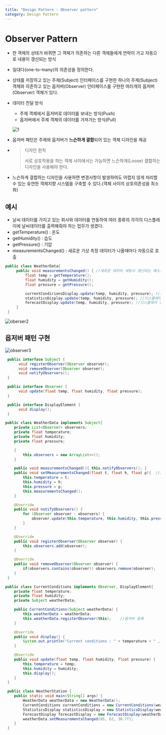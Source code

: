 ```yaml
---
title: "Design Pattern : Observer pattern"
category: Design Pattern
---
```




# Observer Pattern

- 한 객체의 상태가 바뀌면 그 객체가 의존하는 다른 객체들에게 연락이 가고 자동으로 내용이 갱신되는 방식

- 일대다(one-to-many)의 의존성을 정의한다.

- 상태를 저장하고 있는 주제(Subject) 인터페이스를 구현한 하나의 주제(Subject) 객체와 의존하고 있는 옵저버(Observer) 인터페이스를 구현한 여러개의 옵저버(Observer) 객체가 있다.

- 데이터 전달 방식

  - 주제 객체에서 옵저버로 데이터를 보내는 방식(Push)
  - 옵저버에서 주제 객체의 데이터를 가져가는 방식(Pull)

  ![1](C:\Users\cch\Desktop\1.jpeg)

- 옵저버 패턴은 주제와 옵저버가 **느슨하게 결합**되어 있는 객체 디자인을 제공

- > 디자인 원칙
  >
  > 서로 상호작용을 하는 객체 사이에서는 가능하면 느슨하게(Loose) 결합하는 디자인을 사용해야 한다.

- 느슨하게 결합하는 디자인을 사용하면 변경사항이 발생하여도 어렵지 않게 처리할 수 있는 유연한 객체지향 시스템을 구축할 수 있다.(객체 사이의 상호의존성을 최소화)



## 예시

- 날씨 데이터를 가지고 있는 회사와 데이터를 연동하여 여러 종류의 각각의 디스플레이에 날씨데이터를 출력해줘야 하는 업무가 생겼다.
- getTemperature() : 온도
- getHumidity() : 습도
- getPressure() : 기압
- measurementsChanged() : 새로운 기상 측정 데이터가 나올때마다 자동으로 호출

```java
public class WeatherData{
     public void measurementsChanged() { //새로운 데이터 세팅시 갱신되는 메소드
         float temp = getTemperature();
         float humidity = getHumidity();
         float pressure = getPressure();

         currentCondirionsDisplay.update(temp, humidity, pressure); //디스플레이 갱신
         statisticsDisplay.update(temp, humidity, pressure); //디스플레이 갱신
         forecastDisplay.update(temp, humidity, pressure); //디스플레이 갱신
     }
 }
```

![oberser2](C:\Users\cch\Desktop\oberser2.jpeg)





## 옵저버 패턴 구현

![observer3](C:\Users\cch\Desktop\observer3.jpeg)

```java
 public interface Subject {
      void registerObserver(Observer observer);
      void removeObserver(Observer observer);
      void notifyObservers();
 } 

 public interface Observer {
      void update(float temp, float humidity, float pressure);
 }

 public interface DisplayElement {
      void display();
 }
```

```java
public class WeatherData implements Subject{
	private List<Observer> observers;
	private float temperature;
	private float humidity;
	private float pressure;

	{
		this.observers = new ArrayList<>();
	}

	public void measurementsChanged(){ this.notifyObservers(); }
	public void setMeasurementsChanged(float t, float h, float p){	//값이 세팅된다고 가정.
		this.temperature = t;
		this.humidity = h;
		this.pressure = p;
		this.measurementsChanged();
	}

	@Override
	public void notifyObservers() {
		for (Observer observer : observers) {
			observer.update(this.temperature, this.humidity, this.pressure);
		}
	}

	@Override
	public void registerObserver(Observer observer) {
		this.observers.add(observer);
	}

	@Override
	public void removeObserver(Observer observer) {
		if(observers.contains(observer)) observers.remove(observer);
	}
 }
```

```java
public class CurrentConditions implements Observer, DisplayElement{
	private float temperature;
	private float humidity;
	private Subject weatherData;

	public CurrentConditions(Subject weatherData) {
		this.weatherData = weatherData;
		this.weatherData.registerObserver(this);	//옵저버 등록
	}

	@Override
	public void display() {
		System.out.println("Current conditions : " + temperature + " , " + humidity);
	}

	@Override
	public void update(float temp, float humidity, float pressure) {
		this.temperature = temp;
		this.humidity = humidity;
		this.display();
	}
 }
```

```java
 public class WeatherStation {
	public static void main(String[] args) {
		WeatherData weatherData = new WeatherData();
		CurrentConditions currentConditions = new CurrentConditions(weatherData);
		StatisticsDisplay statisticsDisplay = new StatisticsDisplay(weatherData);
		ForecastDisplay forecastDisplay = new ForecastDisplay(weatherData);
		weatherData.setMeasurementsChanged(85, 62, 36.7f);
	}
 }
```

